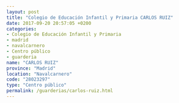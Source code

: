 ```yaml
---
layout: post
title: "Colegio de Educación Infantil y Primaria CARLOS RUIZ"
date: 2017-09-20 20:57:05 +0200
categories:
- Colegio de Educación Infantil y Primaria
- madrid
- navalcarnero
- Centro público
- guarderia
name: "CARLOS RUIZ"
province: "Madrid"
location: "Navalcarnero"
code: "28023297"
type: "Centro público"
permalink: /guarderias/carlos-ruiz.html
---
```

